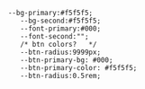      --bg-primary:#f5f5f5;
        --bg-second:#f5f5f5;
        --font-primary:#000;
        --font-second:"";
        /* btn colors?   */
        --btn-radius:9999px;
        --btn-primary-bg: #000;
        --btn-primary-color: #f5f5f5;
        --btn-radius:0.5rem;